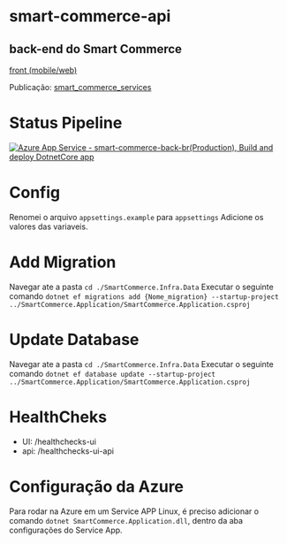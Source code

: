 # smart-commerce-api
## back-end do Smart Commerce
[front (mobile/web)](https://github.com/andrelara2002/smart_commerce_mobile)


Publicação: [smart_commerce_services](https://smart-commerce-back.azurewebsites.net)


# Status Pipeline
[![Azure App Service - smart-commerce-back-br(Production), Build and deploy DotnetCore app](https://github.com/joseBarreto/smart_commerce_back/actions/workflows/main_smart-commerce-back.yml/badge.svg)](https://github.com/joseBarreto/smart_commerce_back/actions/workflows/main_smart-commerce-back.yml)

# Config
Renomei o arquivo `appsettings.example` para `appsettings`
Adicione os valores das variaveis.

# Add Migration
Navegar ate a pasta `cd ./SmartCommerce.Infra.Data`
Executar o seguinte comando
`dotnet ef migrations add {Nome_migration} --startup-project ../SmartCommerce.Application/SmartCommerce.Application.csproj`


# Update Database
Navegar ate a pasta `cd ./SmartCommerce.Infra.Data`
Executar o seguinte comando
`dotnet ef database update --startup-project ../SmartCommerce.Application/SmartCommerce.Application.csproj`


# HealthCheks
- UI:     /healthchecks-ui
- api:    /healthchecks-ui-api


# Configuração da Azure
Para rodar na Azure em um Service APP Linux, é preciso adicionar o comando `dotnet SmartCommerce.Application.dll`, dentro da aba configurações do Service App.
